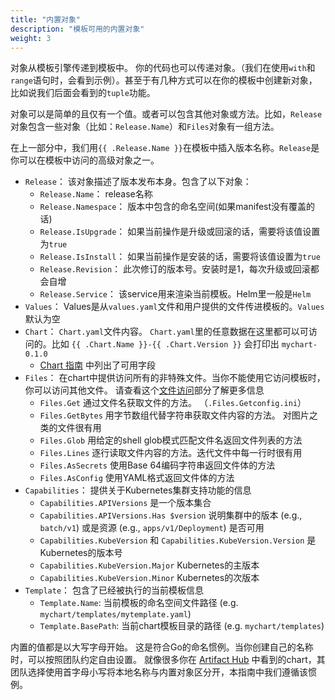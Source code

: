 ```yaml
---
title: "内置对象"
description: "模板可用的内置对象"
weight: 3
---
```


对象从模板引擎传递到模板中。 你的代码也可以传递对象。（我们在使用`with`和`range`语句时，会看到示例）。甚至于有几种方式可以在你的模板中创建新对象，比如说我们后面会看到的`tuple`功能。

对象可以是简单的且仅有一个值。或者可以包含其他对象或方法。比如，`Release`对象包含一些对象（比如：`Release.Name`）和`Files`对象有一组方法。

在上一部分中，我们用`{{ .Release.Name }}`在模板中插入版本名称。`Release`是你可以在模板中访问的高级对象之一。 

- `Release`： 该对象描述了版本发布本身。包含了以下对象：
  - `Release.Name`： release名称
  - `Release.Namespace`： 版本中包含的命名空间(如果manifest没有覆盖的话)
  - `Release.IsUpgrade`： 如果当前操作是升级或回滚的话，需要将该值设置为`true`
  - `Release.IsInstall`： 如果当前操作是安装的话，需要将该值设置为`true`
  - `Release.Revision`： 此次修订的版本号。安装时是1，每次升级或回滚都会自增
  - `Release.Service`： 该service用来渲染当前模板。Helm里一般是`Helm`
- `Values`： Values是从`values.yaml`文件和用户提供的文件传进模板的。`Values`默认为空
- `Chart`： `Chart.yaml`文件内容。 `Chart.yaml`里的任意数据在这里都可以可访问的。比如
`{{ .Chart.Name }}-{{ .Chart.Version }}` 会打印出 `mychart-0.1.0`
  - [Chart 指南](https://helm.sh/zh/docs/topics/charts#Chart-yaml-文件) 中列出了可用字段
- `Files`： 在chart中提供访问所有的非特殊文件。当你不能使用它访问模板时，你可以访问其他文件。
请查看这个[文件访问](https://helm.sh/zh/docs/chart_template_guide/accessing_files)部分了解更多信息
  - `Files.Get` 通过文件名获取文件的方法。 （`.Files.Getconfig.ini`）
  - `Files.GetBytes` 用字节数组代替字符串获取文件内容的方法。 对图片之类的文件很有用
  - `Files.Glob` 用给定的shell glob模式匹配文件名返回文件列表的方法
  - `Files.Lines` 逐行读取文件内容的方法。迭代文件中每一行时很有用
  - `Files.AsSecrets` 使用Base 64编码字符串返回文件体的方法
  - `Files.AsConfig` 使用YAML格式返回文件体的方法
- `Capabilities`： 提供关于Kubernetes集群支持功能的信息
  - `Capabilities.APIVersions` 是一个版本集合
  - `Capabilities.APIVersions.Has $version` 说明集群中的版本 (e.g.,
    `batch/v1`) 或是资源 (e.g., `apps/v1/Deployment`) 是否可用
  - `Capabilities.KubeVersion` 和 `Capabilities.KubeVersion.Version` 是Kubernetes的版本号
  - `Capabilities.KubeVersion.Major` Kubernetes的主版本
  - `Capabilities.KubeVersion.Minor` Kubernetes的次版本
- `Template`： 包含了已经被执行的当前模板信息
  - `Template.Name`: 当前模板的命名空间文件路径 (e.g. `mychart/templates/mytemplate.yaml`)
  - `Template.BasePath`: 当前chart模板目录的路径 (e.g. `mychart/templates`)

内置的值都是以大写字母开始。 这是符合Go的命名惯例。当你创建自己的名称时，可以按照团队约定自由设置。
就像很多你在 [Artifact Hub](https://artifacthub.io/packages/search?kind=0) 中看到的chart，其团队选择使用首字母小写将本地名称与内置对象区分开，本指南中我们遵循该惯例。
